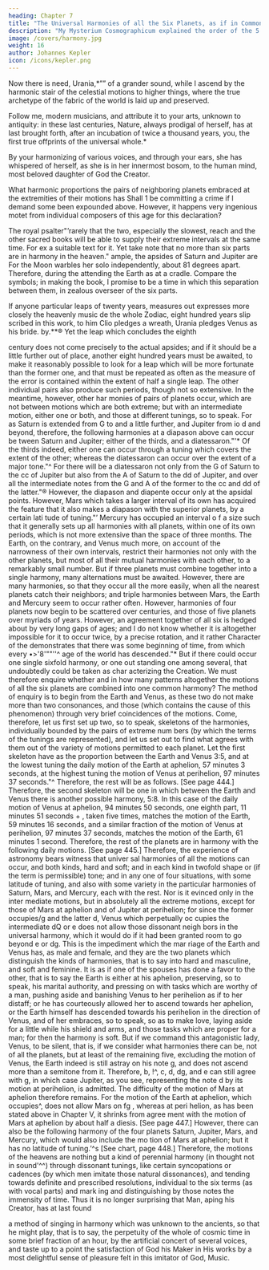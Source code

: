 ```yaml
---
heading: Chapter 7
title: "The Universal Harmonies of all the Six Planets, as if in Common Counterpoint, Occur in Four Parts"
description: "My Mysterium Cosmographicum explained the order of the 5 solids in the world"
image: /covers/harmony.jpg
weight: 16
author: Johannes Kepler
icon: /icons/kepler.png
---
```




Now there is need, Urania,*”” of a grander sound, while I ascend by the harmonic stair of the celestial motions to higher things, where the true archetype of the fabric of the world is laid up and preserved.


Follow me, modern musicians, and attribute it to your arts, unknown to antiquity: in these last centuries, Nature, always prodigal of herself, has at last brought forth, after an incubation of twice a thousand years, you, the first true offprints of the universal whole.*

By your harmonizing of various voices, and through your ears, she has whispered of herself, as she is in her innermost bosom, to the human mind, most beloved daughter of God the Creator.

What harmonic proportions the pairs of neighboring planets embraced at the extremities of their motions has Shall 1 be committing a crime if I demand some been expounded above. However, it happens very ingenious motet from individual composers of this age for this declaration? 

The royal psalter"’rarely that the two, especially the slowest, reach and the other sacred books will be able to supply
their extreme intervals at the same time. For ex­ a suitable text for it. Yet take note that no more
than six parts are in harmony in the heaven." ample, the apsides of Saturn and Jupiter are For the Moon warbles her solo independently, about 81 degrees apart. Therefore, during the attending the Earth as at a cradle. Compare the
symbols; in making the book, I promise to be a
time in which this separation between them, in zealous
overseer of the six parts. 

If anyone particular leaps of twenty years, measures out expresses more closely the heavenly music de­
the whole Zodiac, eight hundred years slip scribed in this work, to him Clio pledges a
wreath, Urania pledges Venus as his bride.
by.**® Yet the leap which concludes the eighth 

century does not come precisely to the actual apsides; and if it should
be a little further out of place, another eight hundred years must be
awaited, to make it reasonably possible to look for a leap which will
be more fortunate than the former one, and that must be repeated
as often as the measure of the error is contained within the extent
of half a single leap. The other individual pairs also produce such
periods, though not so extensive. In the meantime, however, other har­
monies of pairs of planets occur, which are not between motions which
are both extreme; but with an intermediate motion, either one or both,
and those at different tunings, so to speak. For as Saturn is extended
from G to and a little further, and Jupiter from io d and beyond,
therefore, the following harmonies at a diapason above can occur be­
tween Saturn and Jupiter; either of the thirds, and a diatessaron."'*
Of the thirds indeed, either one can occur through a tuning which
covers the extent of the other; whereas the diatessaron can occur over
the extent of a major tone."^ For there will be a diatessaron not only
from the G of Saturn to the cc of Jupiter but also from the A of Saturn
to the dd of Jupiter, and over all the intermediate notes from the G
and A of the former to the cc and dd of the latter."® However, the
diapason and diapente occur only at the apsidal points. However, Mars
which takes a larger interval of its own has acquired the feature that
it also makes a diapason with the superior planets, by a certain lati­
tude of tuning."’ Mercury has occupied an interval o f a size such that
it generally sets up all harmonies with all planets, within one of its
own periods, which is not more extensive than the space of three
months. The Earth, on the contrary, and Venus much more, on account
of the narrowness of their own intervals, restrict their harmonies not
only with the other planets, but most of all their mutual harmonies
with each other, to a remarkably small number. But if three planets
must combine together into a single harmony, many alternations must
be awaited. However, there are many harmonies, so that they occur
all the more easily, when all the nearest planets catch their neighbors;
and triple harmonies between Mars, the Earth and Mercury seem to
occur rather often. However, harmonies of four planets now begin
to be scattered over centuries, and those of five planets over myriads
of years. However, an agreement together of all six is hedged about
by very long gaps of ages; and I do not know whether it is altogether impossible for it to occur twice, by a precise rotation, and it rather
Character of the
demonstrates that there was some beginning of time, from which every •>'8'""''^
age of the world has descended."*
But if there could occur one single sixfold harmony, or one out­
standing one among several, that undoubtedly could be taken as char­
acterizing the Creation.
We must therefore enquire whether and in how many patterns
altogether the motions of all the six planets are combined into one
common harmony? The method of enquiry is to begin from the Earth
and Venus, as these two do not make more than two consonances, and
those (which contains the cause of this phenomenon) through very
brief coincidences of the motions.
Come, therefore, let us first set up two, so to speak, skeletons of
the harmonies, individually bounded by the pairs of extreme num­
bers (by which the terms of the tunings are represented), and let us
set out to find what agrees with them out of the variety of motions
permitted to each planet. Let the first skeleton have as the proportion
between the Earth and Venus 3:5, and at the lowest tuning the daily
motion of the Earth at aphelion, 57 minutes 3 seconds, at the highest
tuning the motion of Venus at perihelion, 97 minutes 37 seconds."^
Therefore, the rest will be as follows. [See page 444.]
Therefore, the second skeleton will be one in which between the
Earth and Venus there is another possible harmony, 5:8. In this case
of the daily motion of Venus at aphelion, 94 minutes 50 seconds, one
eighth part, 11 minutes 51 seconds + , taken five times, matches the
motion of the Earth, 59 minutes 16 seconds, and a similar fraction
of the motion of Venus at perihelion, 97 minutes 37 seconds, matches
the motion of the Earth, 61 minutes 1 second. Therefore, the rest of
the planets are in harmony with the following daily motions. [See
page 445.]
Therefore, the experience of astronomy bears witness that univer­
sal harmonies of all the motions can occur, and both kinds, hard and
soft; and in each kind in twofold shape or (if the term is permissible)
tone; and in any one of four situations, with some latitude of tuning,
and also with some variety in the particular harmonies of Saturn, Mars,
and Mercury, each with the rest. Nor is it evinced only in the inter­
mediate motions, but in absolutely all the extreme motions, except for those of Mars at aphelion and of Jupiter at perihelion; for since
the former occupies/g and the latter d, Venus which perpetually oc­
cupies the intermediate dQ or e does not allow those dissonant neigh­
bors in the universal harmony, which it would do if it had been granted
room to go beyond e or dg. This is the impediment which the mar­
riage of the Earth and Venus has, as male and female, and they are
the two planets which distinguish the kinds of harmonies, that is to
say into hard and masculine, and soft and feminine. It is as if one of
the spouses has done a favor to the other, that is to say the Earth is
either at his aphelion, preserving, so to speak, his marital authority,
and pressing on with tasks which are worthy of a man, pushing aside
and banishing Venus to her perihelion as if to her distaff; or he has
courteously allowed her to ascend towards her aphelion, or the Earth
himself has descended towards his perihelion in the direction of Venus,
and of her embraces, so to speak, so as to make love, laying aside for
a little while his shield and arms, and those tasks which are proper
for a man; for then the harmony is soft.
But if we command this antagonistic lady, Venus, to be silent, that
is, if we consider what harmonies there can be, not of all the planets,
but at least of the remaining five, excluding the motion of Venus, the
Earth indeed is still astray on his note g, and does not ascend more
than a semitone from it. Therefore, b, !^, c, d, dg, and e can still agree
with g, in which case Jupiter, as you see, representing the note d by
its motion at perihelion, is admitted. The difficulty of the motion of
Mars at aphelion therefore remains. For the motion of the Earth at
aphelion, which occupies^, does not allow Mars on fg , whereas at peri­
helion, as has been stated above in Chapter V, it shrinks from agree­
ment with the motion of Mars at aphelion by about half a diesis. [See
page 447.]
However, there can also be the following harmony of the four planets
Saturn, Jupiter, Mars, and Mercury, which would also include the mo­
tion of Mars at aphelion; but it has no latitude of tuning.’^s [See chart,
page 448.]
Therefore, the motions of the heavens are nothing but a kind of
perennial harmony (in thought not in sound'^^) through dissonant
tunings, like certain syncopations or cadences (by which men imitate
those natural dissonances), and tending towards definite and prescribed
resolutions, individual to the six terms (as with vocal parts) and mark­
ing and distinguishing by those notes the immensity of time. Thus
it is no longer surprising that Man, aping his Creator, has at last found

a method of singing in harmony which was unknown to the ancients,
so that he might play, that is to say, the perpetuity of the whole of
cosmic time in some brief fraction of an hour, by the artificial concert
of several voices, and taste up to a point the satisfaction of God his
Maker in His works by a most delightful sense of pleasure felt in this
imitator of God, Music.


